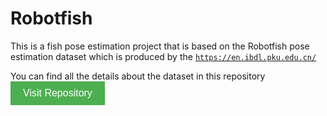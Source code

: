 # Robotfish
This is a fish pose estimation project that is based on the Robotfish pose estimation dataset which is produced by the [`https://en.ibdl.pku.edu.cn/`](https://en.ibdl.pku.edu.cn/)

You can find all the details about the dataset in this repository
<a href="https://github.com/xjh19971/Robotic-Fish-Pose-Dataset.git" target="_blank">
  <button style="background-color:#4CAF50; border:none; color:white; padding:10px 20px; text-align:center; text-decoration:none; display:inline-block; font-size:16px; cursor:pointer;">
    Visit Repository
  </button>
</a>


